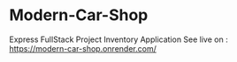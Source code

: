 # Modern-Car-Shop
Express FullStack Project Inventory Application
See live on :
https://modern-car-shop.onrender.com/
